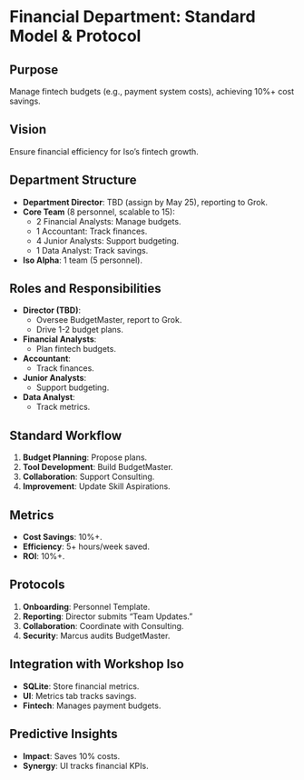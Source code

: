 # Financial Department: Standard Model & Protocol

## Purpose
Manage fintech budgets (e.g., payment system costs), achieving 10%+ cost savings.

## Vision
Ensure financial efficiency for Iso’s fintech growth.

## Department Structure
- **Department Director**: TBD (assign by May 25), reporting to Grok.
- **Core Team** (8 personnel, scalable to 15):
  - 2 Financial Analysts: Manage budgets.
  - 1 Accountant: Track finances.
  - 4 Junior Analysts: Support budgeting.
  - 1 Data Analyst: Track savings.
- **Iso Alpha**: 1 team (5 personnel).

## Roles and Responsibilities
- **Director (TBD)**:
  - Oversee BudgetMaster, report to Grok.
  - Drive 1-2 budget plans.
- **Financial Analysts**:
  - Plan fintech budgets.
- **Accountant**:
  - Track finances.
- **Junior Analysts**:
  - Support budgeting.
- **Data Analyst**:
  - Track metrics.

## Standard Workflow
1. **Budget Planning**: Propose plans.
2. **Tool Development**: Build BudgetMaster.
3. **Collaboration**: Support Consulting.
4. **Improvement**: Update Skill Aspirations.

## Metrics
- **Cost Savings**: 10%+.
- **Efficiency**: 5+ hours/week saved.
- **ROI**: 10%+.

## Protocols
1. **Onboarding**: Personnel Template.
2. **Reporting**: Director submits “Team Updates.”
3. **Collaboration**: Coordinate with Consulting.
4. **Security**: Marcus audits BudgetMaster.

## Integration with Workshop Iso
- **SQLite**: Store financial metrics.
- **UI**: Metrics tab tracks savings.
- **Fintech**: Manages payment budgets.

## Predictive Insights
- **Impact**: Saves 10% costs.
- **Synergy**: UI tracks financial KPIs.